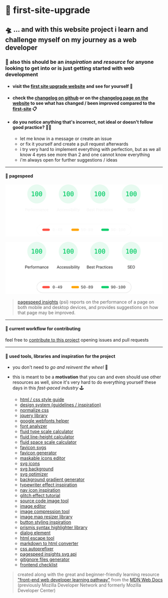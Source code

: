 # 🔮 first-site-upgrade

## 🛸 ... and with this website project i learn and challenge myself on my journey as a web developer

### 🌱 also this should be an *inspiration* and *resource* for anyone looking to get into or is just getting started with web development

- #### visit the [first site upgrade website](https://glmvc.github.io/first-site-upgrade/ "first site upgrade website") and see for yourself 👀

- #### check the [changelog on github](CHANGELOG.md "first site upgrade changelog on github") or on the [changelog page on the website](https://glmvc.github.io/first-site-upgrade/ "first site upgrade changelog") to see what has changed / been improved compared to the [first-site](https://glmvc.github.io/first-site/ "first site website") 📋

- #### do you notice anything that's incorrect, not ideal or doesn't follow good practice? 😵‍💫
    - let me know in a message or create an issue
    - or fix it yourself and create a pull request afterwards
    - i try very hard to implement everything with perfection, but as we all know 4 eyes see more than 2 and one cannot know everything
    - i'm always open for further suggestions / ideas

---

#### 🔋 pagespeed

![pagespeed insights performance](assets/pagespeed-dark.svg#gh-dark-mode-only)

![pagespeed insights performance](assets/pagespeed-light.svg#gh-light-mode-only)

> [pagespeed insights](https://developers.google.com/speed/docs/insights/v5/about "about pagespeed insights") (psi) reports on the performance of a page on both mobile and desktop devices, and provides suggestions on how that page may be improved.

---

#### 🔬 current workflow for contributing

feel free to [contribute to this project](CONTRIBUTING.md "") opening issues and pull requests

---

#### 🧰 used tools, libraries and inspiration for the project

- you don't need to *go and reinvent the wheel* 🎡

- this is meant to be a **motivation** that you can and even should use other resources as well, since it's very hard to do everything yourself these days in this *fast-paced industry* 🕹️

    - [html / css style guide](https://google.github.io/styleguide/htmlcssguide.html "google html / css style guide")
    - [design system (guidelines / inspiration)](https://m2.material.io/ "google material design 2 homepage")
    - [normalize css](http://necolas.github.io/normalize.css/ "normalize.css homepage")
    - [jquery library](https://jquery.com/ "jquery homepage")
    - [google webfonts helper](https://gwfh.mranftl.com/fonts "google webfonts helper website")
    - [font analyzer](https://wakamaifondue.com/ "wakamai fondue website")
    - [fluid type scale calculator](https://www.fluid-type-scale.com/ "clamp calculator for a fluid typography scale")
    - [fluid line-height calculator](https://fluidtypography.com/ "fluid typography tool")
    - [fluid space scale calculator](https://utopia.fyi/ "utopia fluid responsive design calculators")
    - [favicon svgs](https://twemoji-cheatsheet.vercel.app/ "twemoji cheatsheet website")
    - [favicon generator](https://realfavicongenerator.net/ "realfavicongenerator homepage")
    - [maskable icons editor](https://maskable.app/ "maskable app website")
    - [svg icons](https://feathericons.com/ "feather homepage")
    - [svg background](https://bgjar.com/ "bgjar homepage")
    - [svg optimizer](https://jakearchibald.github.io/svgomg/ "svgomg website")
    - [background gradient generator](https://cssgradient.io/ "css gradient homepage")
    - [typewriter effect inspiration](https://www.30secondsofcode.org/css/s/typewriter-effect "30 seconds of code typewriter effect tutorial")
    - [nav icon inspiration](https://codepen.io/ahmadbassamemran/pen/VQwPGr "hamburger icons animations on codepen")
    - [glitch effect tutorial](https://www.youtube.com/watch?v=7Xyg8Ja7dyY "animated glitch text effect on youtube")
    - [source code image tool](https://carbon.now.sh/ "Carbon app")
    - [image editor](https://www.photopea.com/ "photopea advanced image editor")
    - [image compression tool](https://tinypng.com/ "tinypng homepage")
    - [image map resizer library](https://github.com/davidjbradshaw/image-map-resizer "image map resizer github repository")
    - [button styling inspiration](https://uiverse.io/ "uiverse homepage")
    - [prismjs syntax highlighter library](https://prismjs.com/ "prismjs homepage")
    - [dialog element](https://web.dev/building-a-dialog-component/ "building a dialog component article on web.dev")
    - [html escape tool](https://codebeautify.org/html-escape-unescape "codebeautify html escape / unescape tool")
    - [markdown to html converter](https://codebeautify.org/markdown-to-html "codebeautify markdown to html converter tool website")
    - [css autoprefixer](https://autoprefixer.github.io/ "css autoprefixer online tool website")
    - [pagespeed insights svg api](https://github.com/ankurparihar/readme-pagespeed-insights "pagespeed insights for readme github repository")
    - [gitignore files generator](https://gitignore.io/ "gitignore files generator website")
    - [frontend checklist](https://frontendchecklist.io/ "the front-end checklist website")

> created along with the great and beginner-friendly learning resource ["front-end web developer learning pathway"](https://developer.mozilla.org/en-US/docs/Learn/Front-end_web_developer "front-end web developer article on mdn") from the [MDN Web Docs](https://developer.mozilla.org/ "mdn web docs homepage") (previously Mozilla Developer Network and formerly Mozilla Developer Center)
